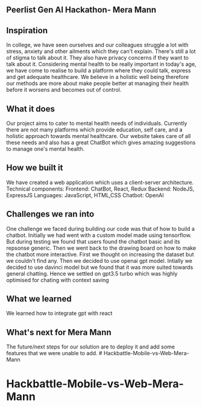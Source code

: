 ## Peerlist Gen AI Hackathon- Mera Mann
## Inspiration
In college, we have seen ourselves and our colleagues struggle a lot with stress, anxiety and other ailments which they can't explain. There's still a lot of stigma to talk about it. They also have privacy concerns if they want to talk about it. Considering mental health to be really important in today's age, we have come to realise to build a platform where they could talk, express and get adequate healthcare. We believe in a holistic well being therefore our methods are more about make people better at managing their health before it worsens and becomes out of control.
## What it does
Our project aims to cater to mental health needs of individuals. Currently there are not many platforms which provide education, self care, and a holistic approach towards mental healthcare. Our website takes care of all these needs and also has a great ChatBot which gives amazing suggestions to manage one's mental health.
## How we built it
We have created a web application which uses a client-server architecture.
Technical components: 
Frontend: ChatBot, React, Redux
Backend: NodeJS, ExpressJS
Languages: JavaScript, HTML,CSS
Chatbot: OpenAI
## Challenges we ran into
One challenge we faced during building our code was that of how to build a chatbot. Initially we had went with a custom  model made using tensorflow. But during testing we found that users found the chatbot basic and its repsonse generic. Then we went back to the drawing board on how to make the chatbot more interactive. First we thought on increasing the dataset but we couldn't find any. Then we decided to use openai gpt model. Intially we decided to use davinci model but we found that it was more suited towards general chatting. Hence we settled on gpt3.5 turbo which was highly optimised for chating with context saving
## What we learned
We learned how to integrate gpt with react
## What's next for Mera Mann
The future/next steps for our solution are to deploy it and add some features that we were unable to add. # Hackbattle-Mobile-vs-Web-Mera-Mann
# Hackbattle-Mobile-vs-Web-Mera-Mann

